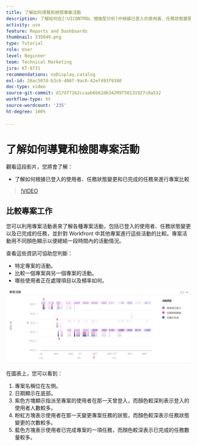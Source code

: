 ```yaml
---
title: 了解如何導覽和檢閱專案活動
description: 了解如何在[!UICONTROL 增強型分析]中根據已登入的使用者、任務狀態變更以及已完成的任務來進行專案比較。
activity: use
feature: Reports and Dashboards
thumbnail: 335049.png
type: Tutorial
role: User
level: Beginner
team: Technical Marketing
jira: KT-8731
recommendations: noDisplay,catalog
exl-id: 26ac507d-b3c6-400f-9ac6-42ef493f9380
doc-type: video
source-git-commit: d17df7162ccaab6b62db34209f50131927c0a532
workflow-type: ht
source-wordcount: '235'
ht-degree: 100%

---
```


# 了解如何導覽和檢閱專案活動

觀看這段影片，您將會了解：

* 了解如何根據已登入的使用者、任務狀態變更和已完成的任務來進行專案比較

>[!VIDEO](https://video.tv.adobe.com/v/3437447/?quality=12&learn=on&enablevpops&captions=chi_hant)

## 比較專案工作

您可以利用專案活動表來了解各種專案活動，包括已登入的使用者、任務狀態變更以及已完成的任務，並針對 Workfront 中其他專案進行這些活動的比較。專案活動用不同顏色顯示以便總結一段時間內的活動情況。

查看這些資訊可協助您判斷：

* 特定專案的活動。
* 比較一個專案與另一個專案的活動。
* 哪些使用者正在處理項目以及頻率如何。

![影像顯示專案活動，並用數字標示下列項目符號所述的各個區域](assets/section-2-5.png)

在圖表上，您可以看到：

1. 專案名稱位在左側。
1. 日期顯示在底部。
1. 紫色方塊顯示指派至專案的使用者在那一天曾登入，而顏色較深則表示登入的使用者人數較多。
1. 粉紅方塊表示使用者在那一天變更專案任務的狀態，而顏色較深表示任務狀態變更的次數較多。
1. 藍色方塊表示使用者已完成專案的一項任務，而顏色較深表示已完成的任務數量較多。
